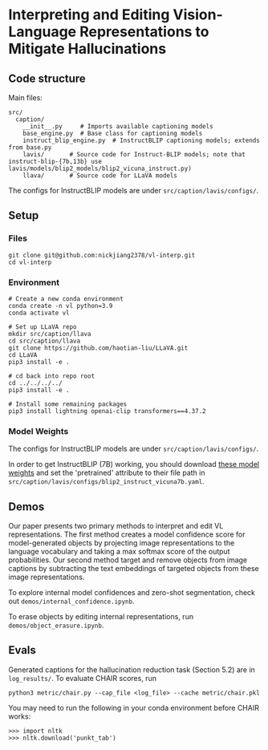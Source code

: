 # Interpreting and Editing Vision-Language Representations to Mitigate Hallucinations

## Code structure

Main files:
```
src/
  caption/
    __init__.py     # Imports available captioning models
    base_engine.py  # Base class for captioning models
    instruct_blip_engine.py  # InstructBLIP captioning models; extends from base.py
    lavis/       # Source code for Instruct-BLIP models; note that instruct-blip-{7b,13b} use lavis/models/blip2_models/blip2_vicuna_instruct.py)
    llava/       # Source code for LLaVA models
```

The configs for InstructBLIP models are under `src/caption/lavis/configs/`.


## Setup

### Files
```
git clone git@github.com:nickjiang2378/vl-interp.git
cd vl-interp
```

### Environment

```
# Create a new conda environment
conda create -n vl python=3.9
conda activate vl

# Set up LLaVA repo
mkdir src/caption/llava
cd src/caption/llava
git clone https://github.com/haotian-liu/LLaVA.git
cd LLaVA
pip3 install -e .

# cd back into repo root
cd ../../../../
pip3 install -e .

# Install some remaining packages
pip3 install lightning openai-clip transformers==4.37.2
```

### Model Weights

The configs for InstructBLIP models are under `src/caption/lavis/configs/`.

In order to get InstructBLIP (7B) working, you should download [these model weights](https://storage.googleapis.com/sfr-vision-language-research/LAVIS/models/InstructBLIP/instruct_blip_vicuna7b_trimmed.pth) and set the 'pretrained' attribute to their file path in `src/caption/lavis/configs/blip2_instruct_vicuna7b.yaml`.

## Demos

Our paper presents two primary methods to interpret and edit VL representations. The first method creates a model confidence score for model-generated objects by projecting image representations to the language vocabulary and taking a max softmax score of the output probabilities. Our second method target and remove objects from image captions by subtracting the text embeddings of targeted objects from these image representations.

To explore internal model confidences and zero-shot segmentation, check out `demos/internal_confidence.ipynb`.

To erase objects by editing internal representations, run `demos/object_erasure.ipynb`.

## Evals

Generated captions for the hallucination reduction task (Section 5.2) are in `log_results/`. To evaluate CHAIR scores, run
```
python3 metric/chair.py --cap_file <log_file> --cache metric/chair.pkl
```

You may need to run the following in your conda environment before CHAIR works:
```
>>> import nltk
>>> nltk.download('punkt_tab')
```
